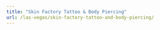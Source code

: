 ```yaml
---
title: "Skin Factory Tattoo & Body Piercing"
url: /las-vegas/skin-factory-tattoo-and-body-piercing/
---
```

